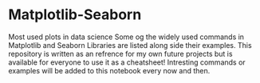 # Matplotlib-Seaborn
Most used plots in data science
Some og the widely used commands in Matplotlib and Seaborn Libraries are listed along side their examples.
This repository is written as an refrence for my own future projects but is available for everyone to use it as a cheatsheet!
Intresting commands or examples will be added to this notebook every now and then.
